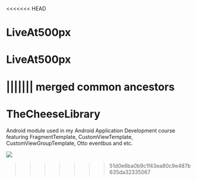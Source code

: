<<<<<<< HEAD
# LiveAt500px
# LiveAt500px
||||||| merged common ancestors
=======
# TheCheeseLibrary

Android module used in my Android Application Development course featuring FragmentTemplate, CustomViewTemplate, CustomViewGroupTemplate, Otto eventbus and etc.

![](https://raw.githubusercontent.com/nuuneoi/TheCheeseLibrary/master/screenshot.png)
>>>>>>> 51d0e6ba0b9c1f43ea80c9e487b635da32335067
